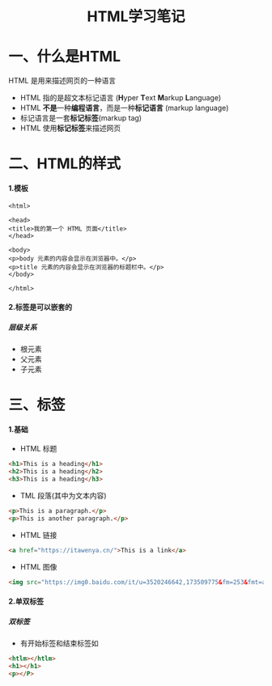 # <center>HTML学习笔记</center>

# 一、什么是HTML

HTML 是用来描述网页的一种语言

* HTML 指的是超文本标记语言 (**H**yper **T**ext **M**arkup **L**anguage)
* HTML **不是**一种**编程语言**，而是一种**标记语言** (markup language)
* 标记语言是一套**标记标签**(markup tag)
* HTML 使用**标记标签**来描述网页

# 二、HTML的样式

#### 1.模板

```
<html>

<head>
<title>我的第一个 HTML 页面</title>
</head>

<body>
<p>body 元素的内容会显示在浏览器中。</p>
<p>title 元素的内容会显示在浏览器的标题栏中。</p>
</body>

</html>
```

#### 2.标签是可以嵌套的

##### 层级关系

* 根元素
* 父元素
* 子元素

# 三、标签

#### 1.基础

* HTML 标题

```html
<h1>This is a heading</h1>
<h2>This is a heading</h2>
<h3>This is a heading</h3>
```

* TML 段落(其中为文本内容)

```html
<p>This is a paragraph.</p>
<p>This is another paragraph.</p>
```

* HTML 链接

```html
<a href="https://itawenya.cn/">This is a link</a>
```

* HTML 图像

```html
<img src="https://img0.baidu.com/it/u=3520246642,173509775&fm=253&fmt=auto&app=138&f=JPEG?w=666&h=500" width="104" height="142" />
```

#### 2.单双标签

##### 双标签

* 有开始标签和结束标签如

```html
<htlm></htlm>
<h1></h1>
<p></P>
```



